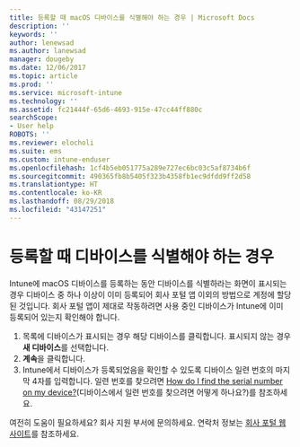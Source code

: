 ```yaml
---
title: 등록할 때 macOS 디바이스를 식별해야 하는 경우 | Microsoft Docs
description: ''
keywords: ''
author: lenewsad
ms.author: lanewsad
manager: dougeby
ms.date: 12/06/2017
ms.topic: article
ms.prod: ''
ms.service: microsoft-intune
ms.technology: ''
ms.assetid: fc21444f-65d6-4693-915e-47cc44ff880c
searchScope:
- User help
ROBOTS: ''
ms.reviewer: elocholi
ms.suite: ems
ms.custom: intune-enduser
ms.openlocfilehash: 1cf4b5eb051775a289e727ec6bc03c5af8734b6f
ms.sourcegitcommit: 490365fb8b5405f323b4358fb1ec9dfdd9ff2d58
ms.translationtype: HT
ms.contentlocale: ko-KR
ms.lasthandoff: 08/29/2018
ms.locfileid: "43147251"
---
```

# <a name="you-need-to-identify-your-device-when-youre-trying-to-enroll"></a>등록할 때 디바이스를 식별해야 하는 경우

Intune에 macOS 디바이스를 등록하는 동안 디바이스를 식별하라는 화면이 표시되는 경우 디바이스 중 하나 이상이 이미 등록되어 회사 포털 앱 이외의 방법으로 계정에 할당된 것입니다. 회사 포털 앱이 제대로 작동하려면 사용 중인 디바이스가 Intune에 이미 등록되어 있는지 확인해야 합니다.

1. 목록에 디바이스가 표시되는 경우 해당 디바이스를 클릭합니다. 표시되지 않는 경우 **새 디바이스**를 선택합니다.
2. **계속**을 클릭합니다.
3. Intune에서 디바이스가 등록되었음을 확인할 수 있도록 디바이스 일련 번호의 마지막 4자를 입력합니다. 일련 번호를 찾으려면 [How do I find the serial number on my device?](how-do-i-find-the-serial-number-on-my-device-macos.md)(디바이스에서 일련 번호를 찾으려면 어떻게 하나요?)를 참조하세요.

여전히 도움이 필요하세요? 회사 지원 부서에 문의하세요. 연락처 정보는 [회사 포털 웹 사이트](https://go.microsoft.com/fwlink/?linkid=2010980)를 참조하세요.
